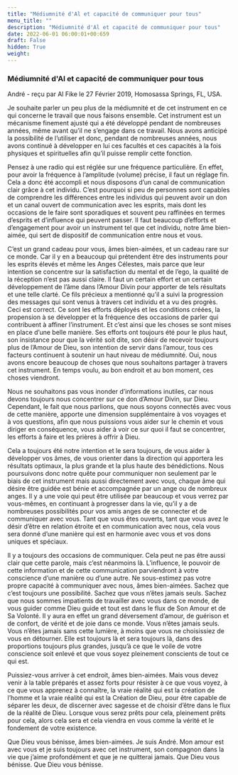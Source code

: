 ```yaml
---
title: "Médiumnité d'Al et capacité de communiquer pour tous"
menu_title: ""
description: "Médiumnité d'Al et capacité de communiquer pour tous"
date: 2022-06-01 06:00:01+00:659
draft: False
hidden: True
weight:
---
```

### Médiumnité d'Al et capacité de communiquer pour tous

André - reçu par Al Fike le 27 Février 2019, Homosassa Springs, FL, USA.

Je souhaite parler un peu plus de la médiumnité et de cet instrument en ce qui concerne le travail que nous faisons ensemble. Cet instrument est un mécanisme finement ajusté qui a été développé pendant de nombreuses années, même avant qu’il ne s’engage dans ce travail. Nous avons anticipé la possibilité de l’utiliser et donc, pendant de nombreuses années, nous avons continué à développer en lui ces facultés et ces capacités à la fois physiques et spirituelles afin qu’il puisse remplir cette fonction.

Pensez à une radio qui est réglée sur une fréquence particulière. En effet, pour avoir la fréquence à l’amplitude (volume) précise, il faut un réglage fin. Cela a donc été accompli et nous disposons d’un canal de communication clair grâce à cet individu. C’est pourquoi si peu de personnes sont capables de comprendre les différences entre les individus qui peuvent avoir un don et un canal ouvert de communication avec les esprits, mais dont les occasions de le faire sont sporadiques et souvent peu raffinées en termes d’esprits et d’influence qui peuvent passer. Il faut beaucoup d’efforts et d’engagement pour avoir un instrument tel que cet individu, notre âme bien-aimée, qui sert de dispositif de communication entre nous et vous.

C’est un grand cadeau pour vous, âmes bien-aimées, et un cadeau rare sur ce monde. Car il y en a beaucoup qui prétendent être des instruments pour les esprits élevés et même les Anges Célestes, mais parce que leur intention se concentre sur la satisfaction du mental et de l’ego, la qualité de la réception n’est pas aussi claire. Il faut un certain effort et un certain développement de l’âme dans l’Amour Divin pour apporter de tels résultats et une telle clarté. Ce fils précieux a mentionné qu’il a suivi la progression des messages qui sont venus à travers cet individu et a vu des progrès. Ceci est correct. Ce sont les efforts déployés et les conditions créées, la propension à se développer et la fréquence des occasions de parler qui contribuent à affiner l’instrument. Et c’est ainsi que les choses se sont mises en place d’une belle manière. Ses efforts ont toujours été pour le plus haut, son insistance pour que la vérité soit dite, son désir de recevoir toujours plus de l’Amour de Dieu, son intention de servir dans l’amour, tous ces facteurs continuent à soutenir un haut niveau de médiumnité. Oui, nous avons encore beaucoup de choses que nous souhaitons partager à travers cet instrument. En temps voulu, au bon endroit et au bon moment, ces choses viendront.

Nous ne souhaitons pas vous inonder d’informations inutiles, car nous devons toujours nous concentrer sur ce don d’Amour Divin, sur Dieu. Cependant, le fait que nous parlions, que nous soyons connectés avec vous de cette manière, apporte une dimension supplémentaire à vos voyages et à vos questions, afin que nous puissions vous aider sur le chemin et vous diriger en conséquence, vous aider à voir ce sur quoi il faut se concentrer, les efforts à faire et les prières à offrir à Dieu.

Cela a toujours été notre intention et le sera toujours, de vous aider à développer vos âmes, de vous orienter dans la direction qui apportera les résultats optimaux, la plus grande et la plus haute des bénédictions. Nous poursuivons donc notre quête pour communiquer non seulement par le biais de cet instrument mais aussi directement avec vous, chaque âme qui désire être guidée est bénie et accompagnée par un ange ou de nombreux anges. Il y a une voie qui peut être utilisée par beaucoup et vous verrez par vous-mêmes, en continuant à progresser dans la vie, qu’il y a de nombreuses possibilités pour vos amis anges de se connecter et de communiquer avec vous. Tant que vous êtes ouverts, tant que vous avez le désir d’être en relation étroite et en communication avec nous, cela vous sera donné d’une manière qui est en harmonie avec vous et vos dons uniques et spéciaux.

Il y a toujours des occasions de communiquer. Cela peut ne pas être aussi clair que cette parole, mais c’est néanmoins là. L’influence, le pouvoir de cette information et de cette communication parviendront à votre conscience d’une manière ou d’une autre. Ne sous-estimez pas votre propre capacité à communiquer avec nous, âmes bien-aimées. Sachez que c’est toujours une possibilité. Sachez que vous n’êtes jamais seuls. Sachez que nous sommes impatients de travailler avec vous dans ce monde, de vous guider comme Dieu guide et tout est dans le flux de Son Amour et de Sa Volonté. Il y aura en effet un grand déversement d’amour, de guérison et de confort, de vérité et de joie dans ce monde. Vous n’êtes jamais seuls. Vous n’êtes jamais sans cette lumière, à moins que vous ne choisissiez de vous en détourner. Elle est toujours là et sera toujours là, dans des proportions toujours plus grandes, jusqu’à ce que le voile de votre conscience soit enlevé et que vous soyez pleinement conscients de tout ce qui est.

Puissiez-vous arriver à cet endroit, âmes bien-aimées. Mais vous devez venir à la table préparés et assez forts pour résister à ce que vous voyez, à ce que vous apprenez à connaître, la vraie réalité qui est la création de l’homme et la vraie réalité qui est la Création de Dieu, pour être capable de séparer les deux, de discerner avec sagesse et de choisir d’être dans le flux de la réalité de Dieu. Lorsque vous serez prêts pour cela, pleinement prêts pour cela, alors cela sera et cela viendra en vous comme la vérité et le fondement de votre existence.

Que Dieu vous bénisse, âmes bien-aimées. Je suis André. Mon amour est avec vous et je suis toujours avec cet instrument, son compagnon dans la vie que j’aime profondément et que je ne quitterai jamais. Que Dieu vous bénisse. Que Dieu vous bénisse.
